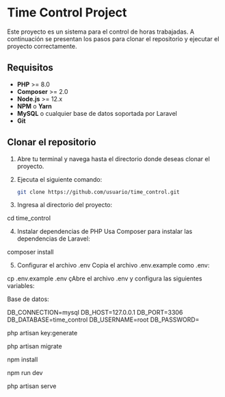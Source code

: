 # Time Control Project

Este proyecto es un sistema para el control de horas trabajadas. A continuación se presentan los pasos para clonar el repositorio y ejecutar el proyecto correctamente.

## Requisitos

- **PHP** >= 8.0
- **Composer** >= 2.0
- **Node.js** >= 12.x
- **NPM** o **Yarn**
- **MySQL** o cualquier base de datos soportada por Laravel
- **Git**

## Clonar el repositorio

1. Abre tu terminal y navega hasta el directorio donde deseas clonar el proyecto.
2. Ejecuta el siguiente comando:

   ```bash
   git clone https://github.com/usuario/time_control.git

3. Ingresa al directorio del proyecto:

cd time_control

4.  Instalar dependencias de PHP
Usa Composer para instalar las dependencias de Laravel:

composer install

5. Configurar el archivo .env
Copia el archivo .env.example como .env:

cp .env.example .env
çAbre el archivo .env y configura las siguientes variables:

Base de datos:

DB_CONNECTION=mysql
DB_HOST=127.0.0.1
DB_PORT=3306
DB_DATABASE=time_control
DB_USERNAME=root
DB_PASSWORD=

php artisan key:generate

php artisan migrate

npm install

npm run dev

php artisan serve





